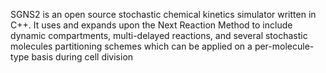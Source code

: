 SGNS2 is an open source stochastic chemical kinetics simulator written in C++. It uses and expands upon the Next Reaction Method to include dynamic compartments, multi-delayed reactions, and several stochastic molecules partitioning schemes which can be applied on a per-molecule-type basis during cell division
